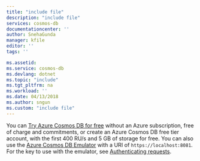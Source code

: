 ```yaml
---
title: "include file"
description: "include file"
services: cosmos-db
documentationcenter: ''
author: SnehaGunda
manager: kfile
editor: ''
tags: ''

ms.assetid:
ms.service: cosmos-db
ms.devlang: dotnet
ms.topic: "include"
ms.tgt_pltfrm: na
ms.workload: ''
ms.date: 04/13/2018
ms.author: sngun
ms.custom: "include file"
---
```


You can [Try Azure Cosmos DB for free](https://azure.microsoft.com/try/cosmosdb/) without an Azure subscription, free of charge and commitments, or create an Azure Cosmos DB free tier account, with the first 400 RU/s and 5 GB of storage for free. You can also use the [Azure Cosmos DB Emulator](https://docs.microsoft.com/azure/cosmos-db/local-emulator) with a URI of `https://localhost:8081`. For the key to use with the emulator, see [Authenticating requests](../articles/cosmos-db/local-emulator.md#authenticating-requests).

